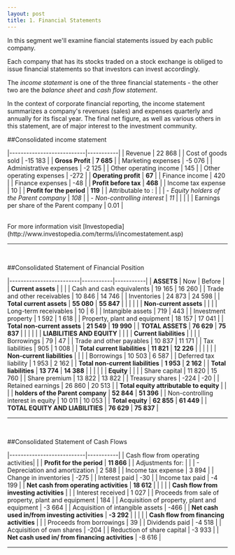 ```yaml
---
layout: post
title: 1. Financial Statements
---
```


In this segment we'll examine fiancial statements issued by each public company.
 
Each company that has its stocks traded on a stock exchange is obliged to issue financial statements so that investors can invest accordingly.
 
The _income statement_ is one of the three financial statements - the other two are the _balance sheet_ and _cash flow statement_.
 
In the context of corporate financial reporting, the income statement summarizes a company's revenues (sales) and expenses quarterly and annually for its fiscal year. The final net figure, as well as various others in this statement, are of major interest to the investment community.
 
##Consolidated income statement

|---------------------------|-----------|
| Revenue                   | 22 868    |
| Cost of goods sold        | -15 183   |
| **Gross Profit**          | **7 685** |
| Marketing expenses        | -5 076  |
| Administrative expenses   | -2 125  |
| Other operating income    | 145     |
| Other operating expenses  | -272    |
| **Operating profit**      | **67**  |
| Finance income            | 420     |
| Finance expenses          | -48     |
| **Profit before tax**     | **468** |
| Income tax expense        | 10      |
| **Profit for the period** | **119** |
| Attributable to :         |         |
| - *Equity holders of the Parent company* | *108* |
| - *Non-controlling interest*             | *11*  |
|  |  |
| Earnings per share
  of the Parent company | 0.01 |

<br>
For more information visit [Investopedia](http://www.investopedia.com/terms/i/incomestatement.asp)


---

<br>


##Consolidated Statement of Financial Position

|-------------------------|-----------|-----------|
| **ASSETS** | Now | Before |
| **Current assets** |  |  |
| Cash and cash equivalents | 19 165 | 16 260 |
| Trade and other receivables | 10 846 | 14 746 |
| Inventories | 24 873 | 24 598 |
| **Total current assets** | **55 080** | **55 847** |
|  |  |  |
| **Non-current assets** |  |  |
| Long-term receivables | 10 | 6 |
| Intangible assets | 719 | 443 |
| Investment property | 1 592 | 1 618 |
| Property, plant and equipment | 18 157 | 17 041 |
| **Total non-current assets** | **21 549** | **19 990** |
| **TOTAL ASSETS** | **76 629** | **75 837** |
|  |  |  |
| **LIABILITIES AND EQUITY** |  |  |
| **Current liabilities** |  |  |
| Borrowings | 79 | 47 |
| Trade and other payables | 10 837 | 11 171 |
| Tax liabilities | 905 | 1 008 |
| **Total current liabilities** | **11 821** | **12 226** |
|  |  |  |
| **Non-current liabilities** |  |  |
| Borrowings | 10 503 | 6 587 |
| Deferred tax liability | 1 953 | 2 162 |
| **Total non-current liabilities** | **1 953** | **2 162** |
| **Total liabilities** | **13 774** | **14 388** |
|  |  |  |
| **Equity** |  |  |
| Share capital | 11 820 | 15 760 |
| Share premium | 13 822 | 13 822 |
| Treasury shares | -224 | -20 |
| Retained earnings | 26 860 | 20 513 |
| **Total equity attributable to equity** |  |  |
| **holders of the Parent company** | **52 844** | **51 396** |
| Non-controlling interest in equity | 10 011 | 10 053 |
| **Total equity** | **62 855** | **61 449** |
| **TOTAL EQUITY AND LIABILITIES** | **76 629** | **75 837** |


---

<br>



##Consolidated Statement of Cash Flows

|---------------------------|-----------|
| Cash flow from operating activities|  |
| **Profit for the period** | **11 866** |
| Adjustments for: |  |
| - Depreciation and amortization | 2 588 |
| Income tax expense | 3 894 |
| Change in inventories | -275 |
| Interest paid | -30 |
| Income tax paid | -4 199 |
| **Net cash from operating activities** | **18 612** |
|  |  |
| **Cash flow from investing activities** |  |
| Interest received | 1 027 |
| Proceeds from sale of property, plant and equipment | 184 |
| Acquisition of property, plant and equipment | -3 664 |
| Acquisition of intangible assets | -466 |
| **Net cash used in/from investing activities** | **-3 292** |
|  |  |
| **Cash flow from financing activities** |  |
| Proceeds from borrowings | 39 |
| Dividends paid | -4 518 |
| Acquisition of own shares | -204 |
| Reduction of share capital | -3 933 |
| **Net cash used in/ from financing activities** | -8 616 |

---

<br>


<!-- # Table of Contents
  * [Chapter 1](#chapter-1)
  * [Chapter 2](#chapter-2)
  * [Chapter 3](#chapter-3) -->